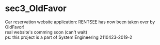 # sec3_OldFavor

Car reservation website application: RENTSEE has now been taken over by OldFavor! <br>
real website's comming soon (can't wait) <br>
ps: this project is a part of System Engineering 2110423-2019-2 <br>
